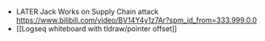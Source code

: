 - LATER Jack Works on Supply Chain attack https://www.bilibili.com/video/BV14Y4y1z7Ar?spm_id_from=333.999.0.0
- [[Logseq whiteboard with tldraw/pointer offset]]